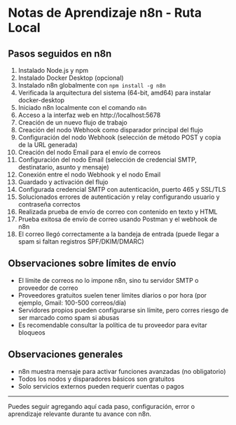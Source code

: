
# Notas de Aprendizaje n8n - Ruta Local

## Pasos seguidos en n8n
1. Instalado Node.js y npm
2. Instalado Docker Desktop (opcional)
3. Instalado n8n globalmente con `npm install -g n8n`
4. Verificada la arquitectura del sistema (64-bit, amd64) para instalar docker-desktop
5. Iniciado n8n localmente con el comando `n8n`
6. Acceso a la interfaz web en http://localhost:5678
7. Creación de un nuevo flujo de trabajo
8. Creación del nodo Webhook como disparador principal del flujo
9. Configuración del nodo Webhook (selección de método POST y copia de la URL generada)
10. Creación del nodo Email para el envío de correos
11. Configuración del nodo Email (selección de credencial SMTP, destinatario, asunto y mensaje)
12. Conexión entre el nodo Webhook y el nodo Email
13. Guardado y activación del flujo
14. Configurada credencial SMTP con autenticación, puerto 465 y SSL/TLS
15. Solucionados errores de autenticación y relay configurando usuario y contraseña correctos
16. Realizada prueba de envío de correo con contenido en texto y HTML
17. Prueba exitosa de envío de correo usando Postman y el webhook de n8n
18. El correo llegó correctamente a la bandeja de entrada (puede llegar a spam si faltan registros SPF/DKIM/DMARC)

## Observaciones sobre límites de envío
- El límite de correos no lo impone n8n, sino tu servidor SMTP o proveedor de correo
- Proveedores gratuitos suelen tener límites diarios o por hora (por ejemplo, Gmail: 100-500 correos/día)
- Servidores propios pueden configurarse sin límite, pero corres riesgo de ser marcado como spam si abusas
- Es recomendable consultar la política de tu proveedor para evitar bloqueos

## Observaciones generales
- n8n muestra mensaje para activar funciones avanzadas (no obligatorio)
- Todos los nodos y disparadores básicos son gratuitos
- Solo servicios externos pueden requerir cuentas o pagos

---
Puedes seguir agregando aquí cada paso, configuración, error o aprendizaje relevante durante tu avance con n8n.
